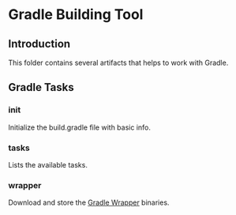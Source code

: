 # Gradle Building Tool

## Introduction
This folder contains several artifacts that helps to work with Gradle.

## Gradle Tasks

### init
Initialize the build.gradle file with basic info.

### tasks
Lists the available tasks.

### wrapper
Download and store the [Gradle Wrapper](https://docs.gradle.org/current/userguide/gradle_wrapper.html) binaries.